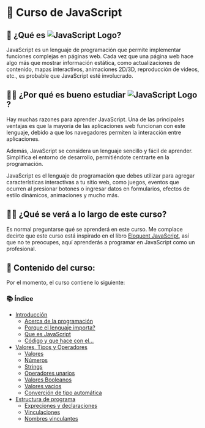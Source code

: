 # 📖 Curso de JavaScript

## 🤔 ¿Qué es ![JavaScript Logo](https://img.shields.io/badge/JavaScript-F7DF1E?style=flat&logo=javascript&logoColor=white)?

JavaScript es un lenguaje de programación que permite implementar funciones complejas en páginas web. Cada vez que una página web hace algo más que mostrar información estática, como actualizaciones de contenido, mapas interactivos, animaciones 2D/3D, reproducción de videos, etc., es probable que JavaScript esté involucrado.

## 🤷‍♂️ ¿Por qué es bueno estudiar ![JavaScript Logo](https://img.shields.io/badge/JavaScript-F7DF1E?style=flat&logo=javascript&logoColor=white)?

Hay muchas razones para aprender JavaScript. Una de las principales ventajas es que la mayoría de las aplicaciones web funcionan con este lenguaje, debido a que los navegadores permiten la interacción entre aplicaciones.

Además, JavaScript se considera un lenguaje sencillo y fácil de aprender. Simplifica el entorno de desarrollo, permitiéndote centrarte en la programación.

JavaScript es el lenguaje de programación que debes utilizar para agregar características interactivas a tu sitio web, como juegos, eventos que ocurren al presionar botones o ingresar datos en formularios, efectos de estilo dinámicos, animaciones y mucho más.

## 🧑‍💻 ¿Qué se verá a lo largo de este curso?

Es normal preguntarse qué se aprenderá en este curso. Me complace decirte que este curso está inspirado en el libro [Eloquent JavaScript](https://eloquentjs-es.thedojo.mx/Eloquent_JavaScript.pdf), así que no te preocupes, aquí aprenderás a programar en JavaScript como un profesional.

## 📁 Contenido del curso:

Por el momento, el curso contiene lo siguiente:

### 📚 Índice

- [Introducción](0-%20Introducci%C3%B3n/README.md)
  - [Acerca de la programación](0-%20Introducci%C3%B3n/Acerca%20de%20la%20programaci%C3%B3n/README.md)
  - [Porque el lenguaje importa?](0-%20Introducci%C3%B3n/Porque%20el%20lenguaje%20importa/README.md)
  - [Que es JavaScript](0-%20Introducci%C3%B3n/Que%20es%20JavaScript/README.md)
  - [Código y que hace con el...](0-%20Introducci%C3%B3n/Codigo%20y%20que%20hacer%20con%20el/README.md)
- [Valores, Tipos y Operadores](1.-%20Valores%2CTipos%20y%20Operadores/README.md)
  - [Valores](1.-%20Valores%2CTipos%20y%20Operadores/Valores/README.md)
  - [Números](1.-%20Valores%2CTipos%20y%20Operadores/N%C3%BAmeros/README.md)
  - [Strings](1.-%20Valores%2CTipos%20y%20Operadores/Strings/README.md)
  - [Operadores unarios](1.-%20Valores%2CTipos%20y%20Operadores/Operadores%20Unarios/README.md)
  - [Valores Booleanos](1.-%20Valores%2CTipos%20y%20Operadores/Valores%20booleanos/README.md)
  - [Valores vacios](1.-%20Valores%2CTipos%20y%20Operadores/Valores%20vacios/README.md)
  - [Converción de tipo automática](1.-%20Valores%2CTipos%20y%20Operadores/Converci%C3%B3n%20de%20tipo%20automatica/README.md)
- [Estructura de programa](2.-%20Estrutura%20de%20programa/README.md)
  - [Expreciones y declaraciones](2.-%20Estrutura%20de%20programa/Expreciones%20y%20declaraciones/README.md)
  - [Vinculaciones](2.-%20Estrutura%20de%20programa/Vinculaciones/README.md)
  - [Nombres vinculantes](2.-%20Estrutura%20de%20programa/Nombres%20vinculantes/README.md)